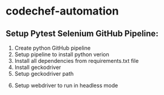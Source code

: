 # codechef-automation


## Setup Pytest Selenium GitHub Pipeline:

1. Create python GitHub pipeline
2. Setup pipeline to install python verion
3. Install all dependencies from requirements.txt file
4. Install geckodriver 
5. Setup geckodriver path 

<!-- import os
os.environ['PATH'] += ':/driver/geckodriver' -->

6. Setup webdriver to run in headless mode

<!-- from selenium.webdriver.firefox.options import Options
options = Options()
options.headless = True
driver = webdriver.Firefox(options=options) -->